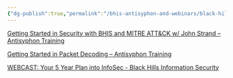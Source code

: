 ```yaml
---
{"dg-publish":true,"permalink":"/bhis-antisyphon-and-webinars/black-hills-soc-core/additional-bhis-courses-or-videos/"}
---
```


[Getting Started in Security with BHIS and MITRE ATT&CK w/ John Strand – Antisyphon Training](https://www.antisyphontraining.com/live-courses-catalog/getting-started-in-security-with-bhis-and-mitre-attck-w-john-strand/)

[Getting Started in Packet Decoding – Antisyphon Training](https://www.antisyphontraining.com/event/getting-started-in-packet-decoding-3/)

[WEBCAST: Your 5 Year Plan into InfoSec - Black Hills Information Security](https://www.blackhillsinfosec.com/webcast-5-year-plan-infosec/)

